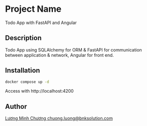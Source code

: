 # Project Name
Todo App with FastAPI and Angular

## Description
Todo App using SQLAlchemy for ORM & FastAPI for communication between application & network, Angular for front end.

## Installation
```sh
docker compose up -d
```

Access with http://localhost:4200

## Author

[Lương Minh Chương <chuong.luong@bnksolution.com>](mailto:chuong.luong@bnksolution.com)

